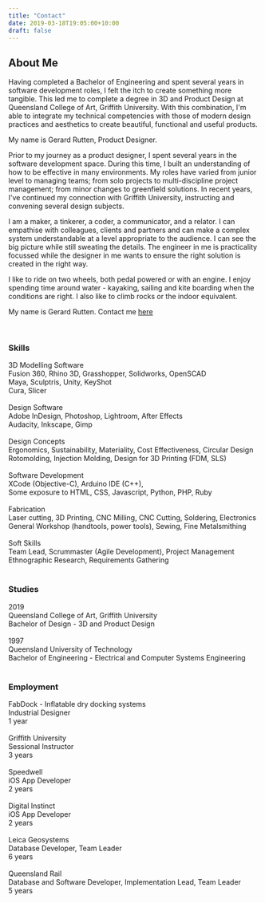 ```yaml
---
title: "Contact"
date: 2019-03-18T19:05:00+10:00
draft: false
---
```


## About Me

Having completed a Bachelor of Engineering and spent several years in software development roles, I felt the itch to create something more tangible.  This led me to complete a degree in 3D and Product Design at Queensland College of Art, Griffith University. With this combination, I'm able to integrate my technical competencies with those of modern design practices and aesthetics to create beautiful, functional and useful products.

My name is Gerard Rutten, Product Designer.

Prior to my journey as a product designer, I spent several years in the software development space.  During this time, I built an understanding of how to be effective in many environments.  My roles have varied from junior level to managing teams; from solo projects to multi-discipline project management; from minor changes to greenfield solutions. In recent years, I've continued my connection with Griffith University, instructing and convening several design subjects.

I am a maker, a tinkerer, a coder, a communicator, and a relator.  I can empathise with colleagues, clients and partners and can make a complex system understandable at a level appropriate to the audience.  I can see the big picture while still sweating the details.  The engineer in me is practicality focussed while the designer in me wants to ensure the right solution is created in the right way.

I like to ride on two wheels, both pedal powered or with an engine.  I enjoy spending time around water - kayaking, sailing and kite boarding when the conditions are right.  I also like to climb rocks or the indoor equivalent.

My name is Gerard Rutten.  Contact me [here](/contact/contact)

<br>

### Skills
<div class="row">
    <div class="4u 12u$(medium)">
        3D Modelling Software
    </div>
    <div class="8u 12u$(medium)">
        Fusion 360, Rhino 3D, Grasshopper, Solidworks, OpenSCAD </br>
        Maya, Sculptris, Unity, KeyShot </br>
        Cura, Slicer </br>
    </div>
</div>
<div class="row">
    </br>
</div>
<div class="row">
    <div class="4u 12u$(medium)">
        Design Software
    </div>
    <div class="8u 12u$(medium)">
        Adobe InDesign, Photoshop, Lightroom, After Effects </br>
        Audacity, Inkscape, Gimp
    </div>
</div>
<div class="row">
    </br>
</div>
<div class="row">
    <div class="4u 12u$(medium)">
        Design Concepts
    </div>
    <div class="8u 12u$(medium)">
        Ergonomics, Sustainability, Materiality, Cost Effectiveness, Circular Design </br>
        Rotomolding, Injection Molding, Design for 3D Printing (FDM, SLS)
    </div>
</div>
<div class="row">
    </br>
</div>
<div class="row">
    <div class="4u 12u$(medium)">
        Software Development
    </div>
    <div class="8u 12u$(medium)">
        XCode (Objective-C), Arduino IDE (C++), </br>
        Some exposure to HTML, CSS, Javascript, Python, PHP, Ruby 
    </div>
</div>
<div class="row">
    </br>
</div>
<div class="row">
    <div class="4u 12u$(medium)">
        Fabrication
    </div>
    <div class="8u 12u$(medium)">
        Laser cutting, 3D Printing, CNC Milling, CNC Cutting, Soldering, Electronics </br>
        General Workshop (handtools, power tools), Sewing, Fine Metalsmithing
    </div>
</div>
<div class="row">
    </br>
</div>
<div class="row">
    <div class="4u 12u$(medium)">
        Soft Skills
    </div>
    <div class="8u 12u$(medium)">
        Team Lead, Scrummaster (Agile Development), Project Management </br>
        Ethnographic Research, Requirements Gathering
    </div>
</div>
<div class="row">
    </br>
</div>

### Studies
<div class="row">
    <div class="4u 12u$(medium)">
        2019
    </div>
    <div class="8u 12u$(medium)">
        Queensland College of Art, Griffith University </br>
        Bachelor of Design - 3D and Product Design
    </div>
</div>
<div class="row">
    </br>
</div>
<div class="row">
    <div class="4u 12u$(medium)">
        1997
    </div>
    <div class="8u 12u$(medium)">
        Queensland University of Technology </br>
        Bachelor of Engineering - Electrical and Computer Systems Engineering
    </div>
</div>

</br>

### Employment
<div class="row">
    <div class="4u 12u$(medium)">
        FabDock - Inflatable dry docking systems
    </div>
    <div class="8u 12u$(medium)">
        Industrial Designer </br>
        1 year
    </div>
</div>
<div class="row">
    </br>
</div>
<div class="row">
    <div class="4u 12u$(medium)">
        Griffith University
    </div>
    <div class="8u 12u$(medium)">
        Sessional Instructor </br>
        3 years
    </div>
</div>
<div class="row">
    </br>
</div>
<div class="row">
    <div class="4u 12u$(medium)">
        Speedwell
    </div>
    <div class="8u 12u$(medium)">
        iOS App Developer </br>
        2 years
    </div>
</div>
<div class="row">
    </br>
</div>
<div class="row">
    <div class="4u 12u$(medium)">
        Digital Instinct
    </div>
    <div class="8u 12u$(medium)">
        iOS App Developer </br>
        2 years
    </div>
</div>
<div class="row">
    </br>
</div>
<div class="row">
    <div class="4u 12u$(medium)">
        Leica Geosystems
    </div>
    <div class="8u 12u$(medium)">
        Database Developer, Team Leader </br>
        6 years
    </div>
</div>
<div class="row">
    </br>
</div>
<div class="row">
    <div class="4u 12u$(medium)">
        Queensland Rail
    </div>
    <div class="4u 12u$(medium)">
        Database and Software Developer, Implementation Lead, Team Leader </br>
        5 years
    </div>
</div>

